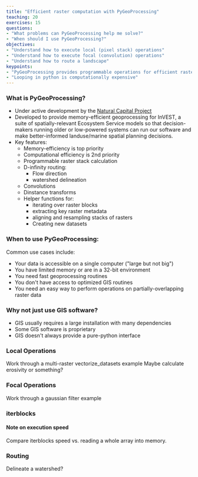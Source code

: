 ```yaml
---
title: "Efficient raster computation with PyGeoProcessing"
teaching: 20 
exercises: 15 
questions:
- "What problems can PyGeoProcessing help me solve?"
- "When should I use PyGeoProcessing?"
objectives:
- "Understand how to execute local (pixel stack) operations"
- "Understand how to execute focal (convolution) operations"
- "Understand how to route a landscape"
keypoints:
- "PyGeoProcessing provides programmable operations for efficient raster computations"
- "Looping in python is computationally expensive"
---
```


### What is PyGeoProcessing?

* Under active development by the [Natural Capital Project](https://naturalcapitalproject.org)
* Developed to provide memory-efficient geoprocessing for InVEST, a suite of 
    spatially-relevant Ecosystem Service models so that decision-makers running older or
    low-powered systems can run our software and make better-informed landuse/marine spatial
    planning decisions.
* Key features:
    * Memory-efficiency is top priority
    * Computational efficiency is 2nd priority
    * Programmable raster stack calculation
    * D-infinity routing:
        * Flow direction
        * watershed delineation
    * Convolutions
    * Dinstance transforms
    * Helper functions for:
        * iterating over raster blocks
        * extracting key raster metadata
        * aligning and resampling stacks of rasters
        * Creating new datasets

### When to use PyGeoProcessing:

Common use cases include:

* Your data is accessible on a single computer ("large but not big")
* You have limited memory or are in a 32-bit environment
* You need fast geoprocessing routines
* You don't have access to optimized GIS routines
* You need an easy way to perform operations on partially-overlapping raster data

### Why not just use GIS software?
* GIS usually requires a large installation with many dependencies
* Some GIS software is proprietary
* GIS doesn't always provide a pure-python interface

### Local Operations

Work through a multi-raster vectorize_datasets example
Maybe calculate erosivity or something?

### Focal Operations

Work through a gaussian filter example

### iterblocks

#### Note on execution speed

Compare iterblocks speed vs. reading a whole array into memory.

### Routing

Delineate a watershed?


